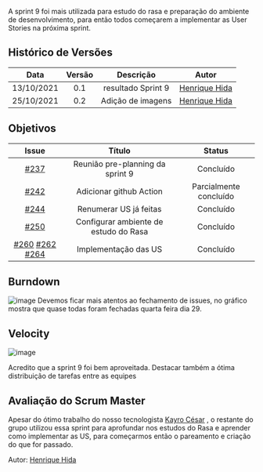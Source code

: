 ﻿---
layout: page_slowbros
tag: slowbros
---


A sprint 9 foi mais utilizada para estudo do rasa e preparação do ambiente de desenvolvimento, para então todos começarem a implementar as User Stories na próxima sprint.
## Histórico de Versões

| Data       | Versão | Descrição                      | Autor             |
| :--------: | :----: | :----------:                   | :---------------: |
| 13/10/2021 |    0.1   | resultado Sprint 9 | [Henrique Hida](https://github.com/HenriqueHida)|
| 25/10/2021 |    0.2   | Adição de imagens | [Henrique Hida](https://github.com/HenriqueHida)|



## Objetivos

| Issue |            Título            |        Status         | 
|:-------:|:----------------------------:|:-----------------------------:|
| [#237](https://github.com/fga-eps-mds/2021-1-Bot/issues/237) | Reunião pre-planning da sprint 9 |  Concluído 
| [#242](https://github.com/fga-eps-mds/2021-1-Bot/issues/242) | Adicionar github Action| Parcialmente concluído
| [#244](https://github.com/fga-eps-mds/2021-1-Bot/issues/244)  | Renumerar US já feitas| Concluído
| [#250](https://github.com/fga-eps-mds/2021-1-Bot/issues/229) |  Configurar ambiente de estudo do Rasa|  Concluído
[#260](https://github.com/fga-eps-mds/2021-1-Bot/issues/260) [#262](https://github.com/fga-eps-mds/2021-1-Bot/issues/262) [#264](https://github.com/fga-eps-mds/2021-1-Bot/issues/264) |  Implementação das US| Concluído

## Burndown
![image](https://user-images.githubusercontent.com/78568172/138776817-cd4ec4e3-980b-46c5-917d-fa23b375144d.png)
Devemos ficar mais atentos ao fechamento de issues, no gráfico mostra que quase todas foram fechadas quarta feira dia 29. 
## Velocity
![image](https://user-images.githubusercontent.com/78568172/138777241-4e0d8311-d55e-4194-93b1-52392950bbba.png)

Acredito que a sprint 9 foi bem aproveitada. Destacar também a ótima distribuição de tarefas entre as equipes

## Avaliação do Scrum Master
Apesar do ótimo trabalho do nosso tecnologista [Kayro César](https://github.com/kayrocesar) , o restante do grupo utilizou essa sprint para aprofundar nos estudos do Rasa e aprender como implementar as US, para começarmos então o pareamento e criação do que for passado. 



Autor: [Henrique Hida](https://github.com/HenriqueHida)
